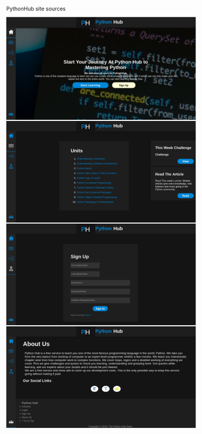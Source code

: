 PythonHub site sources

![Welcome User](./welcome-user.png)
![Lessons](./lessons.png)
![Sign Up](./signup.png)
![About](./about.png)

